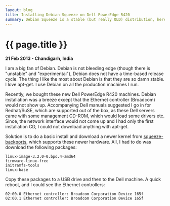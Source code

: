 ```yaml
---
layout: blog
title: Installing Debian Squeeze on Dell PowerEdge R420
summary: Debian Squeeze is a stable (but really OLD) distribution, here is how to install it on newer hardware
---
```


# {{ page.title }}

__21 Feb 2013 - Chandigarh, India__

I am a big fan of Debian. Debian is not bleeding edge (though there is "unstable" and "experimental"), Debian does not have a time-based release cycle. The thing I like the most about Debian is that they are so damn stable. I love apt-get. I use Debian on all the production machines I run.

Recently, we bought these new Dell PowerEdge R420 machines. Debian installation was a breeze except that the Ethernet controller (Broadcom) would not show up. Accompanying Dell manuals suggested I go in for Redhat/SuSE, which are supported out of the box, as these Dell servers came with some management CD-ROM, which would load some drivers etc. Since, the network interface would not come up and I had only the first installation CD, I could not download anything with apt-get.

Solution is to do a basic install and download a newer kernel from [squeeze-backports](http://packages.debian.org/search?suite=squeeze-backports&section=all&arch=any&searchon=names&keywords=linux-image-3.2), which supports these newer hardware. All, I had to do was download the following packages:

    linux-image-3.2.0-0.bpo.4-amd64
    firmware-linux-free
    initramfs-tools
    linux-base

Copy these packages to a USB drive and then to the Dell machine. A quick reboot, and I could see the Ethernet controllers:

    02:00.0 Ethernet controller: Broadcom Corporation Device 165f
    02:00.1 Ethernet controller: Broadcom Corporation Device 165f
